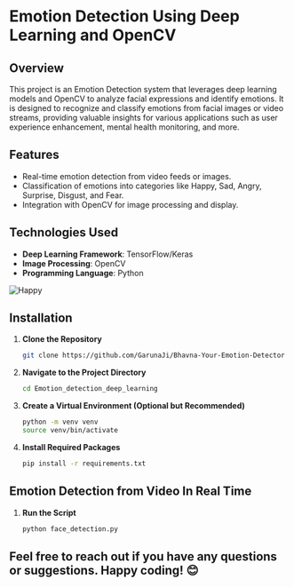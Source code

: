 # Emotion Detection Using Deep Learning and OpenCV

## Overview

This project is an Emotion Detection system that leverages deep learning models and OpenCV to analyze facial expressions and identify emotions. It is designed to recognize and classify emotions from facial images or video streams, providing valuable insights for various applications such as user experience enhancement, mental health monitoring, and more.

## Features

- Real-time emotion detection from video feeds or images.
- Classification of emotions into categories like Happy, Sad, Angry, Surprise, Disgust, and Fear.
- Integration with OpenCV for image processing and display.

## Technologies Used

- **Deep Learning Framework**: TensorFlow/Keras
- **Image Processing**: OpenCV
- **Programming Language**: Python

![Happy](/assests/happy.jpeg)

## Installation

1. **Clone the Repository**

   ```bash
   git clone https://github.com/GarunaJi/Bhavna-Your-Emotion-Detector

2. **Navigate to the  Project Directory**

   ```bash
   cd Emotion_detection_deep_learning
   
3. **Create a Virtual Environment (Optional but Recommended)**
   ```bash
   python -m venv venv
   source venv/bin/activate 

4. **Install Required Packages**
   ```bash
   pip install -r requirements.txt

## Emotion Detection from Video In Real Time

1. **Run the Script**
   ```bash
   python face_detection.py

## Feel free to reach out if you have any questions or suggestions. Happy coding! 😊
